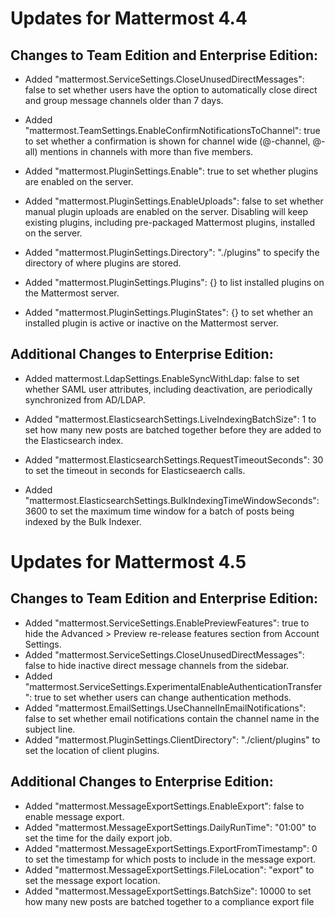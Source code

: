 # Updates for Mattermost 4.4

## Changes to Team Edition and Enterprise Edition:

- Added "mattermost.ServiceSettings.CloseUnusedDirectMessages": false to set whether users have the option to automatically close direct and group message channels older than 7 days.

- Added "mattermost.TeamSettings.EnableConfirmNotificationsToChannel": true to set whether a confirmation is shown for channel wide (@-channel, @-all) mentions in channels with more than five members.

- Added "mattermost.PluginSettings.Enable": true to set whether plugins are enabled on the server.
- Added "mattermost.PluginSettings.EnableUploads": false to set whether manual plugin uploads are enabled on the server. Disabling will keep existing plugins, including pre-packaged Mattermost plugins, installed on the server.
- Added "mattermost.PluginSettings.Directory": "./plugins" to specify the directory of where plugins are stored.
- Added "mattermost.PluginSettings.Plugins": {} to list installed plugins on the Mattermost server.
- Added "mattermost.PluginSettings.PluginStates": {} to set whether an installed plugin is active or inactive on the Mattermost server.

## Additional Changes to Enterprise Edition:

- Added mattermost.LdapSettings.EnableSyncWithLdap: false to set whether SAML user attributes, including deactivation, are periodically synchronized from AD/LDAP.

- Added "mattermost.ElasticsearchSettings.LiveIndexingBatchSize": 1 to set how many new posts are batched together before they are added to the Elasticsearch index.
- Added "mattermost.ElasticsearchSettings.RequestTimeoutSeconds": 30 to set the timeout in seconds for Elasticseaerch calls.
- Added "mattermost.ElasticsearchSettings.BulkIndexingTimeWindowSeconds": 3600 to set the maximum time window for a batch of posts being indexed by the Bulk Indexer.


# Updates for Mattermost 4.5

## Changes to Team Edition and Enterprise Edition:

- Added "mattermost.ServiceSettings.EnablePreviewFeatures": true to hide the Advanced > Preview re-release features section from Account Settings.
- Added "mattermost.ServiceSettings.CloseUnusedDirectMessages": false to hide inactive direct message channels from the sidebar.
- Added "mattermost.ServiceSettings.ExperimentalEnableAuthenticationTransfer": true to set whether users can change authentication methods.
- Added "mattermost.EmailSettings.UseChannelInEmailNotifications": false to set whether email notifications contain the channel name in the subject line.
- Added "mattermost.PluginSettings.ClientDirectory": "./client/plugins" to set the location of client plugins.

## Additional Changes to Enterprise Edition:

- Added "mattermost.MessageExportSettings.EnableExport": false to enable message export.
- Added "mattermost.MessageExportSettings.DailyRunTime": "01:00" to set the time for the daily export job.
- Added "mattermost.MessageExportSettings.ExportFromTimestamp": 0 to set the timestamp for which posts to include in the message export.
- Added "mattermost.MessageExportSettings.FileLocation": "export" to set the message export location.
- Added "mattermost.MessageExportSettings.BatchSize": 10000 to set how many new posts are batched together to a compliance export file
